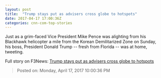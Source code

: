```yaml
---
layout: post
title:  "Trump stays put as advisers cross globe to hotspots"
date: 2017-04-17 17:00:36Z
categories: cnn-com-top-stories
---
```


Just as a grim-faced Vice President Mike Pence was alighting from his Blackhawk helicopter a mile from the Korean Demilitarized Zone on Sunday, his boss, President Donald Trump -- fresh from Florida -- was at home, tweeting.


Full story on F3News: [Trump stays put as advisers cross globe to hotspots](http://www.f3nws.com/n/ZDVDDD)

> Posted on: Monday, April 17, 2017 10:00:36 PM
